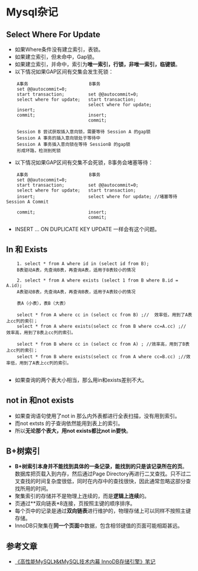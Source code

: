 # Mysql杂记

## Select Where For Update
* 如果Where条件没有建立索引，表锁。
* 如果建立索引，但未命中，Gap锁。
* 如果建立索引，并命中，索引为**唯一索引，行锁，非唯一索引，临键锁**。
* 以下情况如果GAP区间有交集会发生死锁：
```
    A事务                       B事务
    set @@autocommit=0;
    start transaction;         set @@autocommit=0;
    select where for update;   start transaction;
                               select where for update; 
    insert;
    commit;                    insert; 
                               commit;
                               
    Session B 尝试获取插入意向锁，需要等待 Session A 的gap锁
    Session A 事务的插入意向锁处于等待中
    Session A 事务插入意向锁在等待 SessionB 的gap锁
    形成环路，检测到死锁
```

* 以下情况如果GAP区间有交集不会死锁，B事务会堵塞等待：
```
    A事务                       B事务
    set @@autocommit=0;
    start transaction;         set @@autocommit=0;
    select where for update;   start transaction;
    insert;                    select where for update; //堵塞等待 Session A Commit

    commit;                    insert; 
                               commit;
```
* INSERT ... ON DUPLICATE KEY UPDATE 一样会有这个问题。

## In 和 Exists
```
    1. select * from A where id in (select id from B);
    B表驱动A表，先查询B表，再查询A表，适用于B表较小的情况
    
    2. select * from A where exists (select 1 from B where B.id = A.id);
    A表驱动B表，先查询A表，再查询B表，适用于A表较小的情况
    
    表A（小表），表B（大表）
    
    select * from A where cc in (select cc from B) ;//  效率低，用到了A表上cc列的索引；
    select * from A where exists(select cc from B where cc=A.cc) ;// 效率高，用到了B表上cc列的索引。
    
    select * from B where cc in (select cc from A) ; //效率高，用到了B表上cc列的索引；
    select * from B where exists(select cc from A where cc=B.cc) ;//效率低，用到了A表上cc列的索引。
    
``` 
* 如果查询的两个表大小相当，那么用in和exists差别不大。

## not in 和not exists
 * 如果查询语句使用了not in 那么内外表都进行全表扫描，没有用到索引。
 * 而not extsts 的子查询依然能用到表上的索引。
 * 所以**无论那个表大，用not exists都比not in要快**。
 
## B+树索引
 * **B+树索引本身并不能找到具体的一条记录，能找到的只是该记录所在的页**。数据库把页载入到内存，然后通过Page Directory再进行二叉查找。只不过二叉查找的时间复杂度很低，同时在内存中的查找很快，因此通常忽略这部分查找所用的时间。
 * 聚集索引的存储并不是物理上连续的，而是**逻辑上连续**的。
 * 页通过**双向链表*8连接，页按照主键的顺序排序。
 * 每个页中的记录是通过**双向链表**进行维护的，物理存储上可以同样不按照主键存储。
 * InnoDB只聚集在**同一个页面**中数据，包含相邻键值的页面可能相距甚远。
 
## 参考文章
 * [《高性能MySQL》&《MySQL技术内幕 InnoDB存储引擎》笔记][1] 


[1]: https://www.jianshu.com/p/bd8675e5c7b2

